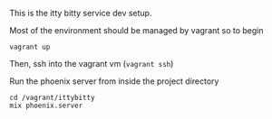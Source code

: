 This is the itty bitty service dev setup.

Most of the environment should be managed by vagrant so to begin

    vagrant up

Then, ssh into the vagrant vm (`vagrant ssh`)

Run the phoenix server from inside the project directory

	cd /vagrant/ittybitty
    mix phoenix.server
